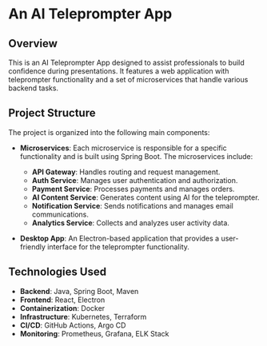 # An AI Teleprompter App

## Overview

This is an AI Teleprompter App designed to assist professionals to build confidence during presentations. It features a web application with teleprompter functionality and a set of microservices that handle various backend tasks.

## Project Structure

The project is organized into the following main components:

- **Microservices**: Each microservice is responsible for a specific functionality and is built using Spring Boot. The microservices include:

  - **API Gateway**: Handles routing and request management.
  - **Auth Service**: Manages user authentication and authorization.
  - **Payment Service**: Processes payments and manages orders.
  - **AI Content Service**: Generates content using AI for the teleprompter.
  - **Notification Service**: Sends notifications and manages email communications.
  - **Analytics Service**: Collects and analyzes user activity data.

- **Desktop App**: An Electron-based application that provides a user-friendly interface for the teleprompter functionality.

## Technologies Used

- **Backend**: Java, Spring Boot, Maven
- **Frontend**: React, Electron
- **Containerization**: Docker
- **Infrastructure**: Kubernetes, Terraform
- **CI/CD**: GitHub Actions, Argo CD
- **Monitoring**: Prometheus, Grafana, ELK Stack
